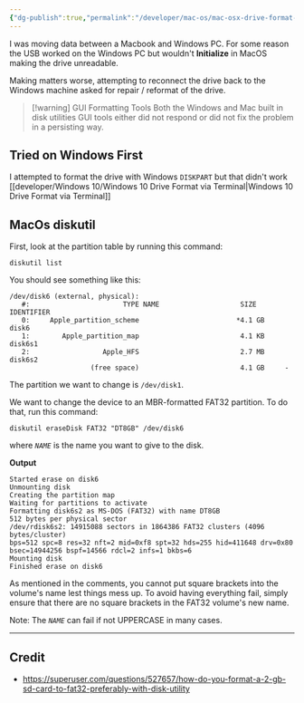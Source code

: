 ```yaml
---
{"dg-publish":true,"permalink":"/developer/mac-os/mac-osx-drive-format-via-terminal/","tags":["MacOs","mac","Apple","windows"],"created":"2025-04-09T22:10:29.130-05:00","updated":"2025-04-09T11:31:15.000-05:00"}
---
```


I was moving data between a Macbook and Windows PC. For some reason the USB worked on the Windows PC but wouldn't **Initialize** in MacOS making the drive unreadable. 

Making matters worse, attempting to reconnect the drive back to the Windows machine asked for repair / reformat of the drive.

> [!warning] GUI Formatting Tools
> Both the Windows and Mac built in disk utilities GUI tools either did not respond or did not fix the problem in a persisting way.

## Tried on Windows First
I attempted to format the drive with Windows `DISKPART` but that didn't work [[developer/Windows 10/Windows 10 Drive Format via Terminal\|Windows 10 Drive Format via Terminal]]

## MacOs diskutil

First, look at the partition table by running this command:

```
diskutil list
```

You should see something like this:

```
/dev/disk6 (external, physical):
   #:                       TYPE NAME                    SIZE       IDENTIFIER
   0:     Apple_partition_scheme                        *4.1 GB     disk6
   1:        Apple_partition_map                         4.1 KB     disk6s1
   2:                  Apple_HFS                         2.7 MB     disk6s2
                    (free space)                         4.1 GB     -
```

The partition we want to change is `/dev/disk1`.

We want to change the device to an MBR-formatted FAT32 partition. To do that, run this command:

```
diskutil eraseDisk FAT32 "DT8GB" /dev/disk6
```

where _`NAME`_ is the name you want to give to the disk.

**Output**
```
Started erase on disk6
Unmounting disk
Creating the partition map
Waiting for partitions to activate
Formatting disk6s2 as MS-DOS (FAT32) with name DT8GB
512 bytes per physical sector
/dev/rdisk6s2: 14915088 sectors in 1864386 FAT32 clusters (4096 bytes/cluster)
bps=512 spc=8 res=32 nft=2 mid=0xf8 spt=32 hds=255 hid=411648 drv=0x80 bsec=14944256 bspf=14566 rdcl=2 infs=1 bkbs=6
Mounting disk
Finished erase on disk6
```

As mentioned in the comments, you cannot put square brackets into the volume's name lest things mess up. To avoid having everything fail, simply ensure that there are no square brackets in the FAT32 volume's new name.

Note: The _`NAME`_ can fail if not UPPERCASE in many cases.

---
## Credit
- https://superuser.com/questions/527657/how-do-you-format-a-2-gb-sd-card-to-fat32-preferably-with-disk-utility